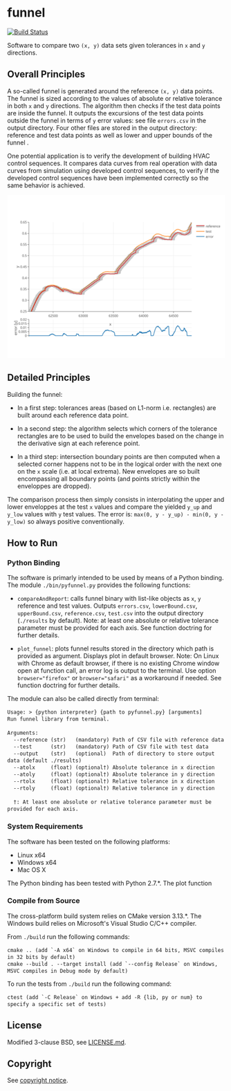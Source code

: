 # funnel

[![Build Status](https://travis-ci.org/lbl-srg/funnel.svg?branch=master)](https://travis-ci.org/lbl-srg/funnel)

Software to compare two `(x, y)` data sets given tolerances in `x` and `y` directions.

## Overall Principles
A so-called funnel is generated around the reference `(x, y)` data points.
The funnel is sized according to the values of absolute or relative tolerance in
both `x` and `y` directions.
The algorithm then checks if the test data points are inside the funnel.
It outputs the excursions of the test data points outside the funnel in terms of `y` 
error values: see file `errors.csv` in the output directory.
Four other files are stored in the output directory: reference and test data points as well
as lower and upper bounds of the funnel .

One potential application is to verify the development of building
HVAC control sequences. It compares data curves from real operation with
data curves from simulation using developed control sequences, to verify if the
developed control sequences have been implemented correctly so the same behavior
is achieved.

<p align="center">
  <img src="./img/plot_image.svg"/>
</p>

## Detailed Principles
Building the funnel:

  * In a first step: tolerances areas (based on L1-norm i.e. rectangles) are built 
  around each reference data point.

  * In a second step: the algorithm selects which corners of the tolerance rectangles 
  are to be used to build the envelopes based on the change in the derivative sign at 
  each reference point. 
  
  * In a third step: intersection boundary points are then computed when a selected corner 
  happens not to be in the logical order with the next one on the `x` scale (i.e. at local extrema).
  New envelopes are so built encompassing all boundary points (and points strictly within 
  the enveloppes are dropped).

The comparison process then simply consists in interpolating the upper and lower enveloppes 
at the test `x` values and compare the yielded `y_up` and `y_low` values with `y` test values. 
The error is: `max(0, y - y_up) - min(0, y - y_low)` so always positive conventionally.


## How to Run

### Python Binding

The software is primarly intended to be used by means of a Python binding.
The module `./bin/pyfunnel.py` provides the following functions:

  * `compareAndReport`: calls funnel binary with list-like objects as `x`, `y` reference and test values.
    Outputs `errors.csv`, `lowerBound.csv`, `upperBound.csv`, `reference.csv`, `test.csv` 
    into the output directory (`./results` by default).
    Note: at least one absolute or relative tolerance parameter must be provided for each axis. 
    See function doctring for further details.

  * `plot_funnel`: plots funnel results stored in the directory which path is provided as argument. 
    Displays plot in default browser.
    Note: On Linux with Chrome as default browser, if there is no existing Chrome window open at 
    function call, an error log is output to the terminal. 
    Use option `browser="firefox"` or `browser="safari"` as a workaround if needed.
    See function doctring for further details.

The module can also be called directly from terminal:
```
Usage: > {python interpreter} {path to pyfunnel.py} [arguments]
Run funnel library from terminal.

Arguments:
  --reference (str)   (mandatory) Path of CSV file with reference data
  --test      (str)   (mandatory) Path of CSV file with test data
  --output    (str)   (optional)  Path of directory to store output data (default ./results)
  --atolx     (float) (optional†) Absolute tolerance in x direction
  --atoly     (float) (optional†) Absolute tolerance in y direction
  --rtolx     (float) (optional†) Relative tolerance in x direction
  --rtoly     (float) (optional†) Relative tolerance in y direction

  †: At least one absolute or relative tolerance parameter must be provided for each axis. 
```

### System Requirements

The software has been tested on the following platforms:

  * Linux x64
  * Windows x64
  * Mac OS X

The Python binding has been tested with Python 2.7.*. The plot function 

### Compile from Source

The cross-platform build system relies on CMake version 3.13.*.
The Windows build relies on Microsoft's Visual Studio C/C++ compiler.

From `./build` run the following commands:

```
cmake .. (add `-A x64` on Windows to compile in 64 bits, MSVC compiles in 32 bits by default)
cmake --build . --target install (add `--config Release` on Windows, MSVC compiles in Debug mode by default)
```

To run the tests from `./build` run the following command:
```
ctest (add `-C Release` on Windows + add -R {lib, py or num} to specify a specific set of tests)
```

## License

Modified 3-clause BSD, see [LICENSE.md](LICENSE.md).

## Copyright

See [copyright notice](COPYRIGHT.md).
